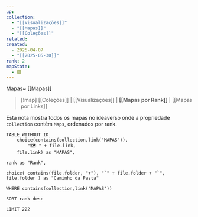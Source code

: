 ```yaml
---
up: 
collection:
  - "[[Visualizações]]"
  - "[[Mapas]]"
  - "[[Coleções]]"
related: 
created:
  - 2025-04-07
  - "[[2025-05-30]]"
rank: 2
mapState:
  - 🟩
---
```

Mapas~ [[Mapas]]

> [!map] [[Coleções]] | [[Visualizações]] | **[[Mapas por Rank]]** | [[Mapas por Links]] 

Esta nota mostra todos os mapas no ideaverso onde a propriedade `collection` contém `Maps`, ordenados por rank.
```dataview
TABLE WITHOUT ID 
	choice(contains(collection,link("MAPAS")),
		"🗺️ " + file.link,
	file.link) as "MAPAS",

rank as "Rank",

choice( contains(file.folder, "+"), "`" + file.folder + "`", file.folder ) as "Caminho da Pasta"

WHERE contains(collection,link("MAPAS")) 

SORT rank desc 

LIMIT 222
```